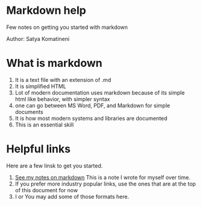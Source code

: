 <!-- ********************* -->
# Markdown help
<!-- ********************* -->
Few notes on getting you started with markdown

Author: Satya Komatineni

<!-- ********************* -->
# What is markdown
<!-- ********************* -->

1. It is a text file with an extension of .md
2. It is simplified HTML
3. Lot of modern documentation uses markdown because of its simple html like behavior, with simpler syntax
4. one can go between MS Word, PDF, and Markdown for simple documents
5. It is how most modern systems and libraries are documented
6. This is an essential skill


<!-- ********************* -->
# Helpful links
<!-- ********************* -->
Here are a few linsk to get you started.

1. [See my notes on markdown](https://www.satyakomatineni.com/akc/item/5423) This is a note I wrote for myself over time.
2. If you prefer more industry popular links, use the ones that are at the top of this document for now
3. I or You may add some of those formats here.